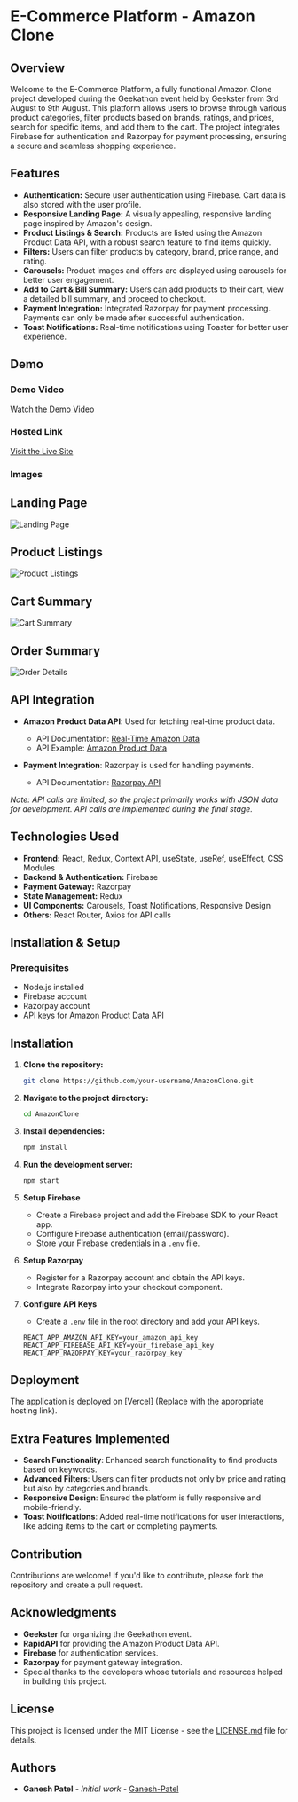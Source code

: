 # E-Commerce Platform - Amazon Clone

## Overview

Welcome to the E-Commerce Platform, a fully functional Amazon Clone project developed during the Geekathon event held by Geekster from 3rd August to 9th August. This platform allows users to browse through various product categories, filter products based on brands, ratings, and prices, search for specific items, and add them to the cart. The project integrates Firebase for authentication and Razorpay for payment processing, ensuring a secure and seamless shopping experience.

## Features

- **Authentication:** Secure user authentication using Firebase. Cart data is also stored with the user profile.
- **Responsive Landing Page:** A visually appealing, responsive landing page inspired by Amazon's design.
- **Product Listings & Search:** Products are listed using the Amazon Product Data API, with a robust search feature to find items quickly.
- **Filters:** Users can filter products by category, brand, price range, and rating.
- **Carousels:** Product images and offers are displayed using carousels for better user engagement.
- **Add to Cart & Bill Summary:** Users can add products to their cart, view a detailed bill summary, and proceed to checkout.
- **Payment Integration:** Integrated Razorpay for payment processing. Payments can only be made after successful authentication.
- **Toast Notifications:** Real-time notifications using Toaster for better user experience.

## Demo

### Demo Video
[Watch the Demo Video](#) 

### Hosted Link
[Visit the Live Site](https://amazon-clone-ashen-phi.vercel.app/) 

### Images
## Landing Page
![Landing Page](https://github.com/user-attachments/assets/96ea911b-c127-4722-a3e6-e6b7571d96f9)

## Product Listings
![Product Listings](https://github.com/user-attachments/assets/1a002a13-cb74-44e5-be46-6465942d2851)

## Cart Summary
![Cart Summary](https://github.com/user-attachments/assets/223b7053-7a25-4a73-b27a-0dbcda362804) 

## Order Summary
![Order Details](https://github.com/user-attachments/assets/45b3eb2d-0f71-4c49-bf50-a0c0e4d9b230)

## API Integration

- **Amazon Product Data API**: Used for fetching real-time product data.
  - API Documentation: [Real-Time Amazon Data](https://rapidapi.com/letscrape-6bRBa3QguO5/api/real-time-amazon-data/playground/apiendpoint_17991940-c656-454f-a9ee-0277b0ada11d)
  - API Example: [Amazon Product Data](https://rapidapi.com/opus-serve-opus-serve-default/api/amazon-product-data6)

- **Payment Integration**: Razorpay is used for handling payments.
  - API Documentation: [Razorpay API](https://razorpay.com/docs/api/)

*Note: API calls are limited, so the project primarily works with JSON data for development. API calls are implemented during the final stage.*

## Technologies Used

- **Frontend:** React, Redux, Context API, useState, useRef, useEffect, CSS Modules
- **Backend & Authentication:** Firebase
- **Payment Gateway:** Razorpay
- **State Management:** Redux
- **UI Components:** Carousels, Toast Notifications, Responsive Design
- **Others:** React Router, Axios for API calls

## Installation & Setup

### Prerequisites
- Node.js installed
- Firebase account
- Razorpay account
- API keys for Amazon Product Data API

## Installation

1. **Clone the repository:**
    ```sh
    git clone https://github.com/your-username/AmazonClone.git
    ```

2. **Navigate to the project directory:**
    ```sh
    cd AmazonClone
    ```

3. **Install dependencies:**
    ```sh
    npm install
    ```

4. **Run the development server:**
    ```sh
    npm start
    ```

3. **Setup Firebase**
   - Create a Firebase project and add the Firebase SDK to your React app.
   - Configure Firebase authentication (email/password).
   - Store your Firebase credentials in a `.env` file.

4. **Setup Razorpay**
   - Register for a Razorpay account and obtain the API keys.
   - Integrate Razorpay into your checkout component.

5. **Configure API Keys**
   - Create a `.env` file in the root directory and add your API keys.
   ```env
   REACT_APP_AMAZON_API_KEY=your_amazon_api_key
   REACT_APP_FIREBASE_API_KEY=your_firebase_api_key
   REACT_APP_RAZORPAY_KEY=your_razorpay_key
   ```
## Deployment

The application is deployed on [Vercel] (Replace with the appropriate hosting link).

## Extra Features Implemented

- **Search Functionality**: Enhanced search functionality to find products based on keywords.
- **Advanced Filters**: Users can filter products not only by price and rating but also by categories and brands.
- **Responsive Design**: Ensured the platform is fully responsive and mobile-friendly.
- **Toast Notifications**: Added real-time notifications for user interactions, like adding items to the cart or completing payments.

## Contribution

Contributions are welcome! If you'd like to contribute, please fork the repository and create a pull request.

## Acknowledgments

- **Geekster** for organizing the Geekathon event.
- **RapidAPI** for providing the Amazon Product Data API.
- **Firebase** for authentication services.
- **Razorpay** for payment gateway integration.
- Special thanks to the developers whose tutorials and resources helped in building this project.

## License

This project is licensed under the MIT License - see the [LICENSE.md](LICENSE.md) file for details.

## Authors

- **Ganesh Patel** - *Initial work* - [Ganesh-Patel](https://github.com/Ganesh-Patel)

